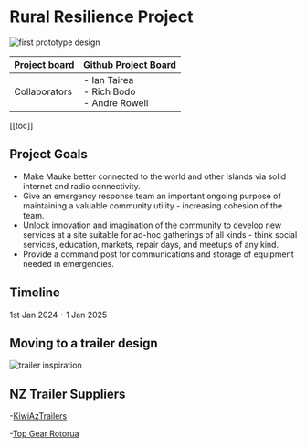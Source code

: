 # Rural Resilience Project
![first prototype design](/resilience-hub.png)

| Project board |      [Github Project Board](https://github.com/orgs/sunrise-labs/projects/1)    | 
| - | - |
| Collaborators | - Ian Tairea<br> - Rich Bodo<br>- Andre Rowell |
[[toc]]

## Project Goals
- Make Mauke better connected to the world and other Islands via solid internet and radio connectivity.
- Give an emergency response team an important ongoing purpose of maintaining a valuable community utility - increasing cohesion of the team.
- Unlock innovation and imagination of the community to develop new services at a site suitable for ad-hoc gatherings of all kinds - think social services, education, markets, repair days, and meetups of any kind.
- Provide a command post for communications and storage of equipment needed in emergencies.

## Timeline
1st Jan 2024 - 1 Jan 2025

## Moving to a trailer design
![trailer inspiration](/trailer.jpg)

## NZ Trailer Suppliers
-[KiwiAzTrailers](https://kiwiaztrailers.co.nz/products/enclosed-trailer)

-[Top Gear Rotorua](https://topgearrotorua.co.nz/)